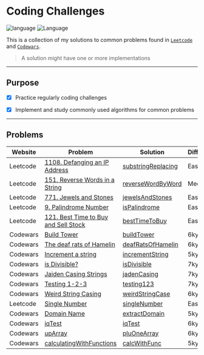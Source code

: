 # Coding Challenges

![language](https://img.shields.io/badge/Language-Python-blue)
![Language](https://img.shields.io/badge/Langauge-Javascript-yellow)

This is a collection of my solutions to common problems found in [`Leetcode`](https://leetcode.com/) and [`Codewars`](https://www.codewars.com/).

> A solution might have one or more implementations

---

## Purpose

- [x] Practice regularly coding challenges

- [x] Implement and study commonly used algorithms for common problems

---

## Problems

| Website  | Problem                                                                                                | Solution                                                                                                       | Difficulty |
| -------- | ------------------------------------------------------------------------------------------------------ | -------------------------------------------------------------------------------------------------------------- | ---------- |
| Leetcode | [1108. Defanging an IP Address](https://leetcode.com/problems/defanging-an-ip-address/)                | [substringReplacing](https://github.com/carjuan/codingChallenges/blob/master/JavaScript/substringReplacing.JS) | Easy       |
| Leetcode | [151. Reverse Words in a String](https://leetcode.com/problems/reverse-words-in-a-string/)             | [reverseWordByWord](https://github.com/carjuan/codingChallenges/blob/master/JavaScript/reverseWordByWord.js)   | Medium     |
| Leetcode | [771. Jewels and Stones](https://leetcode.com/problems/jewels-and-stones/)                             | [jewelsAndStones](https://github.com/carjuan/codingChallenges/blob/master/JavaScript/jewelsStones.js)          | Easy       |
| Leetcode | [9. Palindrome Number](https://leetcode.com/problems/palindrome-number/)                               | [isPalindrome](https://github.com/carjuan/codingChallenges/blob/master/JavaScript/isPalindrome.js)             | Easy       |
| Leetcode | [121. Best Time to Buy and Sell Stock](https://leetcode.com/problems/best-time-to-buy-and-sell-stock/) | [bestTimeToBuy](https://github.com/carjuan/codingChallenges/blob/master/JavaScript/bestBuySellStock.js)        | Easy       |
| Codewars | [Build Tower](https://www.codewars.com/kata/576757b1df89ecf5bd00073b)                                  | [buildTower](https://github.com/carjuan/codingChallenges/blob/master/Python/buildTower.py)                     | 6kyu       |
| Codewars | [The deaf rats of Hamelin](https://www.codewars.com/kata/the-deaf-rats-of-hamelin)                     | [deafRatsOfHamelin](https://github.com/carjuan/codingChallenges/blob/master/JavaScript/deafRatsOfHamelin.js)   | 6kyu       |
| Codewars | [Increment a string](https://www.codewars.com/kata/54a91a4883a7de5d7800009c)                           | [incrementString](https://github.com/carjuan/codingChallenges/blob/master/JavaScript/incrementString.js)       | 5kyu       |
| Codewars | [is Divisible?](https://www.codewars.com/kata/is-n-divisible-by-dot-dot-dot)                           | [isDivisible](https://github.com/carjuan/codingChallenges/blob/master/Python/isDivisible.py)                   | 7kyu       |
| Codewars | [Jaiden Casing Strings](https://www.codewars.com/kata/jaden-casing-strings)                            | [jadenCasing](https://github.com/carjuan/codingChallenges/blob/master/Python/jadenCasing.py)                   | 7kyu       |
| Codewars | [Testing 1-2-3](https://www.codewars.com/kata/testing-1-2-3/javascript)                                | [testing123](https://github.com/carjuan/codingChallenges/blob/master/JavaScript/testing123.js)                 | 7kyu       |
| Codewars | [Weird String Casing](https://www.codewars.com/kata/weird-string-case/javascript)                      | [weirdStringCase](https://github.com/carjuan/codingChallenges/blob/master/JavaScript/weirdStringCase.js)       | 6kyu       |
| Leetcode | [Single Number](https://leetcode.com/problems/single-number/)                                          | [singleNumber](https://github.com/carjuan/codingChallenges/blob/master/JavaScript/singleNumber.js)             | Easy       |
| Codewars | [Domain Name](https://www.codewars.com/kata/extract-the-domain-name-from-a-url-1/)                     | [extractDomain](https://github.com/carjuan/codingChallenges/blob/master/JavaScript/extractDomain.js)           | 5kyu       |
| Codewars | [iqTest](https://www.codewars.com/kata/552c028c030765286c00007d)                                       | [iqTest](https://github.com/carjuan/codingChallenges/blob/master/JavaScript/iqTest.js)                         | 6kyu       |
| Codewars | [upArray](https://www.codewars.com/kata/5514e5b77e6b2f38e0000ca9/javascript)                           | [pluOneArray](https://github.com/carjuan/codingChallenges/blob/master/JavaScript/plusOneArray.js)              | 6kyu       |
| Codewars | [calculatingWithFunctions](https://www.codewars.com/kata/525f3eda17c7cd9f9e000b39)                     | [calcWithFunc](https://github.com/carjuan/codingChallenges/blob/master/JavaScript/calculatingWithFunctions.js) | 5kyu       |
